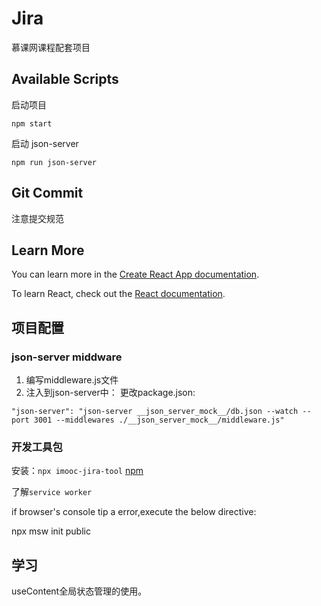 # Jira

慕课网课程配套项目

## Available Scripts

启动项目

```shell
npm start
```

启动 json-server

```shell
npm run json-server
```

## Git Commit

注意提交规范

## Learn More

You can learn more in the [Create React App documentation](https://facebook.github.io/create-react-app/docs/getting-started).

To learn React, check out the [React documentation](https://reactjs.org/).

## 项目配置

### json-server middware
1. 编写middleware.js文件
2. 注入到json-server中：
   更改package.json:
```shell
"json-server": "json-server __json_server_mock__/db.json --watch --port 3001 --middlewares ./__json_server_mock__/middleware.js"
```



### 开发工具包

安装：`npx imooc-jira-tool` [npm](https://preview.npmjs.com/package/jira-dev-tool)

了解`service worker`

if browser's console tip a error,execute the below directive:

npx msw init public





## 学习



useContent全局状态管理的使用。




